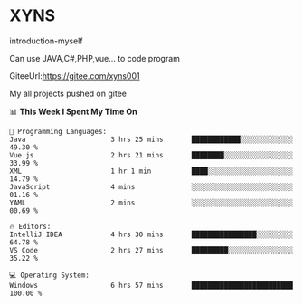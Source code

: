 # XYNS
introduction-myself

Can use JAVA,C#,PHP,vue... to code program

GiteeUrl:https://gitee.com/xyns001

My all projects pushed on gitee

<!--START_SECTION:waka-->
📊 **This Week I Spent My Time On** 

```text
💬 Programming Languages: 
Java                     3 hrs 25 mins       ████████████░░░░░░░░░░░░░   49.30 % 
Vue.js                   2 hrs 21 mins       ████████░░░░░░░░░░░░░░░░░   33.99 % 
XML                      1 hr 1 min          ████░░░░░░░░░░░░░░░░░░░░░   14.79 % 
JavaScript               4 mins              ░░░░░░░░░░░░░░░░░░░░░░░░░   01.16 % 
YAML                     2 mins              ░░░░░░░░░░░░░░░░░░░░░░░░░   00.69 % 

🔥 Editors: 
IntelliJ IDEA            4 hrs 30 mins       ████████████████░░░░░░░░░   64.78 % 
VS Code                  2 hrs 27 mins       █████████░░░░░░░░░░░░░░░░   35.22 % 

💻 Operating System: 
Windows                  6 hrs 57 mins       █████████████████████████   100.00 % 
```


<!--END_SECTION:waka-->
